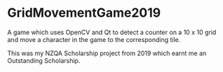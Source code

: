 # GridMovementGame2019
A game which uses OpenCV and Qt to detect a counter on a 10 x 10 grid and move a character in the game to the corresponding tile.

This was my NZQA Scholarship project from 2019 which earnt me an Outstanding Scholarship.
